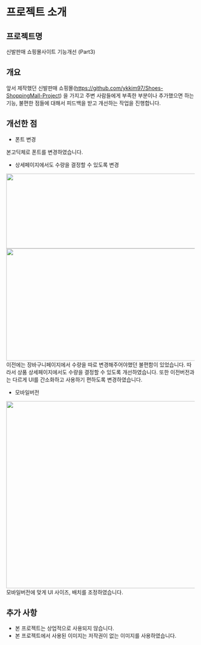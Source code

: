 # 프로젝트 소개

## 프로젝트명
신발판매 쇼핑몰사이트 기능개선 (Part3)

## 개요
앞서 제작했던 신발판매 쇼핑몰(https://github.com/ykkim97/Shoes-ShoppingMall-Project) 을 가지고 주변 사람들에게 부족한 부분이나 추가했으면 하는 기능, 불편한 점들에 대해서 피드백을 받고 개선하는 작업을 진행합니다.

## 개선한 점
- 폰트 변경  
<!-- <img src="https://user-images.githubusercontent.com/17917009/174817209-71bac830-7f92-49f8-922e-53cd1f3af854.png" width="1012" height="100"/> -->
본고딕체로 폰트를 변경하였습니다.  

- 상세페이지에서도 수량을 결정할 수 있도록 변경  
<img src="https://user-images.githubusercontent.com/17917009/177342317-b389a354-d2df-4322-8850-06390114c061.JPG" width="1012" height="200"/>
<img src="https://user-images.githubusercontent.com/17917009/177342818-2e5dc021-d950-4be4-8594-a84807ac64eb.JPG" width="1012" height="300"/>
이전에는 장바구니페이지에서 수량을 따로 변경해주어야했던 불편함이 있었습니다. 따라서 상품 상세페이지에서도 수량을 결정할 수 있도록 개선하였습니다. 또한 이전버전과는 다르게 UI를 간소화하고 사용하기 편하도록 변경하였습니다. 
<br />

- 모바일버전  
<img src="https://user-images.githubusercontent.com/17917009/177345352-f6d37450-7546-4fec-8cbc-9dfb564b5384.JPG" width="1012" height="500"/>
모바일버전에 맞게 UI 사이즈, 배치를 조정하였습니다.

## 추가 사항
- 본 프로젝트는 상업적으로 사용되지 않습니다.
- 본 프로젝트에서 사용된 이미지는 저작권이 없는 이미지를 사용하였습니다.
